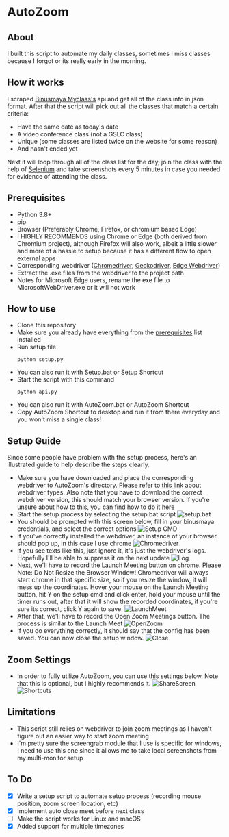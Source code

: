 # AutoZoom

## About

I built this script to automate my daily classes, sometimes I miss classes because I forgot or its really early in the morning.

## How it works

I scraped [Binusmaya Myclass's](https://myclass.apps.binus.ac.id/) api and get all of the class info in json format.
After that the script will pick out all the classes that match a certain criteria:

- Have the same date as today's date
- A video conference class (not a GSLC class)
- Unique (some classes are listed twice on the website for some reason)
- And hasn't ended yet

Next it will loop through all of the class list for the day, join the class with the help of [Selenium](https://www.selenium.dev/) and take screenshots every 5 minutes in case you needed for evidence of attending the class.

## Prerequisites

- Python 3.8+
- pip
- Browser (Preferably Chrome, Firefox, or chromium based Edge)
- I HIGHLY RECOMMENDS using Chrome or Edge (both derived from Chromium project), although Firefox will also work, albeit a little slower and more of a hassle to setup because it has a different flow to open external apps
- Corresponding webdriver ([Chromedriver](https://chromedriver.chromium.org/), [Geckodriver](https://github.com/mozilla/geckodriver/releases), [Edge Webdriver](https://developer.microsoft.com/en-us/microsoft-edge/tools/webdriver/))
- Extract the .exe files from the webdriver to the project path
- Notes for Microsoft Edge users, rename the exe file to MicrosoftWebDriver.exe or it will not work

## How to use

- Clone this repository
- Make sure you already have everything from the [prerequisites](https://github.com/deXOR0/AutoZoom#prerequisites) list installed
- Run setup file
  ```
  python setup.py
  ```
- You can also run it with Setup.bat or Setup Shortcut
- Start the script with this command
  ```
  python api.py
  ```
- You can also run it with AutoZoom.bat or AutoZoom Shortcut
- Copy AutoZoom Shortcut to desktop and run it from there everyday and you won't miss a single class!

## Setup Guide

Since some people have problem with the setup process, here's an illustrated guide to help describe the steps clearly.
- Make sure you have downloaded and place the corresponding webdriver to AutoZoom's directory. Please refer to [this link](https://github.com/deXOR0/AutoZoom#prerequisites) about webdriver types. Also note that you have to download the correct webdriver version, this should match your browser version. If you're unsure about how to this, you can find how to do it [here](https://www.computerhope.com/issues/ch001329.htm)
- Start the setup process by selecting the setup.bat script
![setup.bat](https://media.discordapp.net/attachments/846612997836505088/846613622243196928/unknown.png)
- You should be prompted with this screen below, fill in your binusmaya credentials, and select the correct options
![Setup CMD](https://cdn.discordapp.com/attachments/846612997836505088/846614843837513748/unknown.png)
- If you've correctly installed the webdriver, an instance of your browser should pop up, in this case I use chrome
![Chromedriver](https://cdn.discordapp.com/attachments/846612997836505088/846616661489877002/unknown.png)
- If you see texts like this, just ignore it, it's just the webdriver's logs. Hopefully I'll be able to suppress it on the next update
![Log](https://media.discordapp.net/attachments/846612997836505088/846616915128090634/unknown.png)
- Next, we'll have to record the Launch Meeting button on chrome. Please Note: Do Not Resize the Browser Window! Chromedriver will always start chrome in that specific size, so if you resize the window, it will mess up the coordinates. Hover your mouse on the Launch Meeting button, hit Y on the setup cmd and click enter, hold your mouse until the timer runs out, after that it will show the recorded coordinates, if you're sure its correct, click Y again to save.
![LaunchMeet](https://media.discordapp.net/attachments/846612997836505088/846618182319079424/unknown.png?width=646&height=676)
- After that, we'll have to record the Open Zoom Meetings button. The process is similar to the Launch Meet
![OpenZoom](https://media.discordapp.net/attachments/846612997836505088/846619214717648906/unknown.png)
- If you do everything correctly, it should say that the config has been saved. You can now close the setup window.
![Close](https://media.discordapp.net/attachments/846612997836505088/846619449947717632/unknown.png)

## Zoom Settings
- In order to fully utilize AutoZoom, you can use this settings below. Note that this is optional, but I highly recommends it.
![ShareScreen](https://media.discordapp.net/attachments/846612997836505088/846621150926340106/unknown.png)
![Shortcuts](https://media.discordapp.net/attachments/846612997836505088/846621260863373322/unknown.png)

## Limitations

- This script still relies on webdriver to join zoom meetings as I haven't figure out an easier way to start zoom meeting
- I'm pretty sure the screengrab module that I use is specific for windows, I need to use this one since it allows me to take local screenshots from my multi-monitor setup

## To Do

- [x] Write a setup script to automate setup process (recording mouse position, zoom screen location, etc)
- [x] Implement auto close meet before next class
- [ ] Make the script works for Linux and macOS
- [x] Added support for multiple timezones
